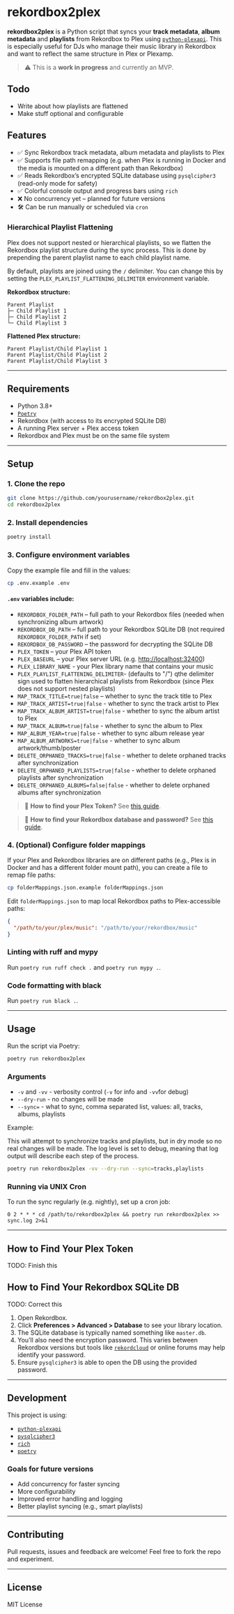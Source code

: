 # rekordbox2plex

**rekordbox2plex** is a Python script that syncs your **track metadata**, **album metadata** and **playlists** from Rekordbox to Plex using [`python-plexapi`](https://github.com/pkkid/python-plexapi). This is especially useful for DJs who manage their music library in Rekordbox and want to reflect the same structure in Plex or Plexamp.

> ⚠️ This is a **work in progress** and currently an MVP.

## Todo
- Write about how playlists are flattened
- Make stuff optional and configurable

## Features

* ✅ Sync Rekordbox track metadata, album metadata and playlists to Plex
* ✅ Supports file path remapping (e.g. when Plex is running in Docker and the media is mounted on a different path than Rekordbox)
* ✅ Reads Rekordbox’s encrypted SQLite database using `pysqlcipher3` (read-only mode for safety)
* ✅ Colorful console output and progress bars using `rich`
* ❌ No concurrency yet – planned for future versions
* 🛠️ Can be run manually or scheduled via `cron`

### Hierarchical Playlist Flattening

Plex does not support nested or hierarchical playlists, so we flatten the Rekordbox playlist structure during the sync process. This is done by prepending the parent playlist name to each child playlist name.

By default, playlists are joined using the `/` delimiter. You can change this by setting the `PLEX_PLAYLIST_FLATTENING_DELIMITER` environment variable.

**Rekordbox structure:**

```
Parent Playlist
├─ Child Playlist 1
├─ Child Playlist 2
└─ Child Playlist 3
```

**Flattened Plex structure:**

```
Parent Playlist/Child Playlist 1
Parent Playlist/Child Playlist 2
Parent Playlist/Child Playlist 3
```

---

## Requirements

* Python 3.8+
* [`Poetry`](https://python-poetry.org/)
* Rekordbox (with access to its encrypted SQLite DB)
* A running Plex server + Plex access token
* Rekordbox and Plex must be on the same file system

---

## Setup

### 1. Clone the repo

```bash
git clone https://github.com/yourusername/rekordbox2plex.git
cd rekordbox2plex
```

### 2. Install dependencies

```bash
poetry install
```

### 3. Configure environment variables

Copy the example file and fill in the values:

```bash
cp .env.example .env
```

#### `.env` variables include:

* `REKORDBOX_FOLDER_PATH` – full path to your Rekordbox files (needed when synchronizing album artwork)
* `REKORDBOX_DB_PATH` – full path to your Rekordbox SQLite DB (not required `REKORDBOX_FOLDER_PATH` if set)
* `REKORDBOX_DB_PASSWORD` – the password for decrypting the SQLite DB
* `PLEX_TOKEN` – your Plex API token
* `PLEX_BASEURL` – your Plex server URL (e.g. [http://localhost:32400](http://localhost:32400))
* `PLEX_LIBRARY_NAME` - your Plex library name that contains your music
* `PLEX_PLAYLIST_FLATTENING_DELIMITER`- (defaults to "/") qthe delimiter sign used to flatten hierarchical playlists from Rekordbox (since Plex does not support nested playlists)
* `MAP_TRACK_TITLE=true|false` – whether to sync the track title to Plex
* `MAP_TRACK_ARTIST=true|false` - whether to sync the track artist to Plex
* `MAP_TRACK_ALBUM_ARTIST=true|false` - whether to sync the album artist to Plex
* `MAP_TRACK_ALBUM=true|false` - whether to sync the album to Plex
* `MAP_ALBUM_YEAR=true|false` - whether to sync album release year
* `MAP_ALBUM_ARTWORKS=true|false` - whether to sync album artwork/thumb/poster
* `DELETE_ORPHANED_TRACKS=true|false` - whether to delete orphaned tracks after synchronization
* `DELETE_ORPHANED_PLAYLISTS=true|false` - whether to delete orphaned playlists after synchronization
* `DELETE_ORPHANED_ALBUMS=false|false` - whether to delete orphaned albums after synchronization


> 🔐 **How to find your Plex Token?**
> See [this guide](#how-to-find-your-plex-token).

> 🔐 **How to find your Rekordbox database and password?**
> See [this guide](#how-to-find-your-rekordbox-sqlite-db).

### 4. (Optional) Configure folder mappings
If your Plex and Rekordbox libraries are on different paths (e.g., Plex is in Docker and has a different folder mount path), you can create a file to remap file paths:

```bash
cp folderMappings.json.example folderMappings.json
```

Edit `folderMappings.json` to map local Rekordbox paths to Plex-accessible paths:

```json
{
  "/path/to/your/plex/music": "/path/to/your/rekordbox/music"
}
```

### Linting with ruff and mypy
Run `poetry run ruff check .` and `poetry run mypy .`.

### Code formatting with black
Run `poetry run black .`.

---

## Usage

Run the script via Poetry:

```bash
poetry run rekordbox2plex
```

### Arguments
* `-v` and `-vv` - verbosity control (`-v` for info and `-vv`for debug)
* `--dry-run` - no changes will be made
* `--sync=` - what to sync, comma separated list, values: all, tracks, albums, playlists

Example:

This will attempt to synchronize tracks and playlists, but in dry mode so no real changes will be made. The log level is set to debug, meaning that log output will describe each step of the process.
```bash
poetry run rekordbox2plex -vv --dry-run --sync=tracks,playlists
```

### Running via UNIX Cron
To run the sync regularly (e.g. nightly), set up a cron job:

```cron
0 2 * * * cd /path/to/rekordbox2plex && poetry run rekordbox2plex >> sync.log 2>&1
```

---

## How to Find Your Plex Token

TODO: Finish this

## How to Find Your Rekordbox SQLite DB

TODO: Correct this

1. Open Rekordbox.
2. Click **Preferences > Advanced > Database** to see your library location.
3. The SQLite database is typically named something like `master.db`.
4. You’ll also need the encryption password. This varies between Rekordbox versions but tools like [`rekordcloud`](https://rekord.cloud/) or online forums may help identify your password.
5. Ensure `pysqlcipher3` is able to open the DB using the provided password.

---

## Development

This project is using:

* [`python-plexapi`](https://github.com/pkkid/python-plexapi)
* [`pysqlcipher3`](https://pypi.org/project/pysqlcipher3/)
* [`rich`](https://github.com/Textualize/rich)
* [`poetry`](https://python-poetry.org/)

### Goals for future versions

* Add concurrency for faster syncing
* More configurability
* Improved error handling and logging
* Better playlist syncing (e.g., smart playlists)

---

## Contributing

Pull requests, issues and feedback are welcome! Feel free to fork the repo and experiment.

---

## License

MIT License
